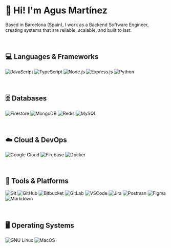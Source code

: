 # 👋 Hi! I'm Agus Martínez

Based in Barcelona (Spain), I work as a Backend Software Engineer, creating systems that are reliable, scalable, and built to last.

<br>

## 💻 Languages & Frameworks
![JavaScript](https://img.shields.io/badge/-JavaScript-F7DF1E?logo=JavaScript&logoColor=black&style=flat)
![TypeScript](https://img.shields.io/badge/TypeScript-3178C6?logo=TypeScript&logoColor=white&style=flat)
![Node.js](https://img.shields.io/badge/-Node.js-5FA04E?logo=node.js&logoColor=white&style=flat)
![Express.js](https://img.shields.io/badge/-Express.js-000000?logo=express&logoColor=white&style=flat)
![Python](https://img.shields.io/badge/Python-3776AB?logo=Python&logoColor=white&style=flat)

<br>

## 🗄 Databases
![Firestore](https://img.shields.io/badge/-Firestore-FFCA28?logo=googlecloud&logoColor=white&style=flat)
![MongoDB](https://img.shields.io/badge/MongoDB-47A248?logo=MongoDB&logoColor=white&style=flat)
![Redis](https://img.shields.io/badge/Redis-FF4438?logo=Redis&logoColor=white&style=flat)
![MySQL](https://img.shields.io/badge/MySQL-4479A1?logo=MySQL&logoColor=white&style=flat)

<br>

## ☁️ Cloud & DevOps
![Google Cloud](https://img.shields.io/badge/-Google%20Cloud-4285F4?logo=googlecloud&logoColor=white&style=flat)
![Firebase](https://img.shields.io/badge/-Firebase-FFCA28?logo=firebase&logoColor=black&style=flat)
![Docker](https://img.shields.io/badge/Docker-2496ED?logo=Docker&logoColor=white&style=flat)

<br>

## 🔧 Tools & Platforms
![Git](https://img.shields.io/badge/Git-F05032?logo=Git&logoColor=white&style=flat)
![GitHub](https://img.shields.io/badge/GitHub-181717?logo=GitHub&logoColor=white&style=flat)
![Bitbucket](https://img.shields.io/badge/-Bitbucket-0052CC?logo=bitbucket&logoColor=white&style=flat)
![GitLab](https://img.shields.io/badge/GitLab-FC6D26?logo=GitLab&logoColor=white&style=flat)
![VSCode](https://img.shields.io/badge/VSCode-007ACC?logo=Visual-Studio-Code&logoColor=white&style=flat)
![Jira](https://img.shields.io/badge/-Jira-0052CC?logo=jira&logoColor=white&style=flat)
![Postman](https://img.shields.io/badge/Postman-FF6C37?logo=Postman&logoColor=white&style=flat)
![Figma](https://img.shields.io/badge/Figma-F24E1E?logo=Figma&logoColor=white&style=flat)
![Markdown](https://img.shields.io/badge/Markdown-000000?logo=Markdown&logoColor=white&style=flat)

<br>

## 🖥 Operating Systems
![GNU Linux](https://img.shields.io/badge/GNU%20Linux-FCC624?logo=Linux&logoColor=black&style=flat)
![MacOS](https://img.shields.io/badge/MacOS-000000?logo=Apple&logoColor=white&style=flat)
